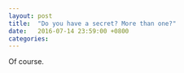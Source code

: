 ```yaml
---
layout: post
title:  "Do you have a secret? More than one?"
date:   2016-07-14 23:59:00 +0800
categories: 
---
```

Of course.
